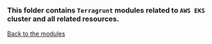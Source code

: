### This folder contains `Terragrunt` modules related to `AWS EKS` cluster and all related resources.  
[Back to the modules](../README.md)